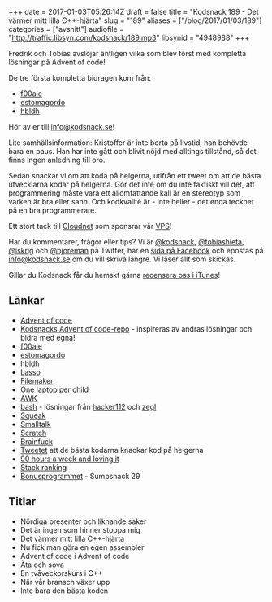 +++
date = 2017-01-03T05:26:14Z
draft = false
title = "Kodsnack 189 - Det värmer mitt lilla C++-hjärta"
slug = "189"
aliases = ["/blog/2017/01/03/189"]
categories = ["avsnitt"]
audiofile = "http://traffic.libsyn.com/kodsnack/189.mp3"
libsynid = "4948988"
+++

Fredrik och Tobias avslöjar äntligen vilka som blev först med kompletta lösningar på Advent of code!

De tre första kompletta bidragen kom från:

* [f00ale](https://github.com/f00ale)
* [estomagordo](https://github.com/estomagordo)
* [hbldh](https://github.com/hbldh)

Hör av er till info@kodsnack.se!

Lite samhällsinformation: Kristoffer är inte borta på livstid, han behövde bara en paus. Han har inte gått och blivit nöjd med alltings tillstånd, så det finns ingen anledning till oro.

Sedan snackar vi om att koda på helgerna, utifrån ett tweet om att de bästa utvecklarna kodar på helgerna. Gör det inte om du inte faktiskt vill det, att programmering måste vara ett allomfattande kall är en stereotyp som varken är bra eller sann. Och kodkvalité är - inte heller - det enda tecknet på en bra programmerare.

Ett stort tack till [Cloudnet](http://www.cloudnet.se) som sponsrar vår [VPS](http://en.wikipedia.org/wiki/Virtual_private_server)!

Har du kommentarer, frågor eller tips? Vi är [@kodsnack](https://www.twitter.com/kodsnack), [@tobiashieta](https://www.twitter.com/tobiashieta), [@iskrig](https://www.twitter.com/iskrig) och [@bjoreman](https://www.twitter.com/bjoreman) på Twitter, har en [sida på Facebook](https://www.facebook.com/kodsnack) och epostas på [info@kodsnack.se](mailto:info@kodsnack.se) om du vill skriva längre. Vi läser allt som skickas.

Gillar du Kodsnack får du hemskt gärna [recensera oss i iTunes](http://itunes.apple.com/se/podcast/kodsnack/id561631498?l=en)!

## Länkar ##
* [Advent of code](http://adventofcode.com/)
* [Kodsnacks Advent of code-repo](https://github.com/kodsnack/advent_of_code_2016) - inspireras av andras lösningar och bidra med egna!
* [f00ale](https://github.com/f00ale)
* [estomagordo](https://github.com/estomagordo)
* [hbldh](https://github.com/hbldh)
* [Lasso](https://en.wikipedia.org/wiki/Lasso_%28programming_language%29)
* [Filemaker](https://en.wikipedia.org/wiki/FileMaker)
* [One laptop per child](https://en.wikipedia.org/wiki/One_Laptop_per_Child)
* [AWK](https://en.wikipedia.org/wiki/AWK)
* [bash](https://en.wikipedia.org/wiki/Bash_%28Unix_shell%29) - lösningar från [hacker112](https://github.com/kodsnack/advent_of_code_2016/tree/master/hacker112-bash) och [zegl](https://github.com/kodsnack/advent_of_code_2016/tree/master/zegl-bash)
* [Squeak](https://en.wikipedia.org/wiki/Squeak)
* [Smalltalk](https://en.wikipedia.org/wiki/Smalltalk)
* [Scratch](https://en.wikipedia.org/wiki/Scratch_%28programming_language%29)
* [Brainfuck](https://en.wikipedia.org/wiki/Brainfuck)
* [Tweetet](https://twitter.com/joemccann/status/812732099027419139?lang=en) att de bästa kodarna knackar kod på helgerna
* [90 hours a week and loving it](http://www.folklore.org/StoryView.py?story=90_Hours_A_Week_And_Loving_It.txt)
* [Stack ranking](https://en.wikipedia.org/wiki/Vitality_curve)
* [Bonusprogrammet](http://kodsnack.se/sumpsnack/29/) - Sumpsnack 29

## Titlar ##
* Nördiga presenter och liknande saker
* Det är ingen som hinner stoppa mig
* Det värmer mitt lilla C++-hjärta
* Nu fick man göra en egen assembler
* Advent of code i Advent of code
* Äta och sova
* En tvåveckorskurs i C++
* När vår bransch växer upp
* Inte bara den bästa koden